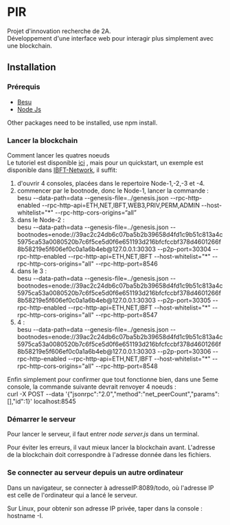 # PIR
Projet d'innovation recherche de 2A. <br>
Développement d'une interface web pour interagir plus simplement avec une blockchain.

## Installation

### Prérequis
<ul>
  <li><a href="https://besu.hyperledger.org/en/stable/HowTo/Get-Started/Install-Binaries/">Besu</a></li>
  <li><a href="https://nodejs.org/en/">Node Js</a></li>
</ul>
Other packages need to be installed, use npm install.



### Lancer la blockchain
Comment lancer les quatres noeuds <br>
Le tutoriel est disponible <a href="https://besu.hyperledger.org/en/stable/Tutorials/Private-Network/Create-IBFT-Network/">ici<a> , mais pour un quickstart, un exemple est disponible dans <a href="https://github.com/ColineVL/PIR/tree/master/IBFT-Network">IBFT-Network<a>, il suffit:
  <ol>
    <li>d'ouvrir 4 consoles, placées dans le repertoire Node-1,-2,-3 et -4. </li>
    <li> commencer par le bootnode, donc le Node-1, lancer la commande : <br>
      besu --data-path=data --genesis-file=../genesis.json --rpc-http-enabled  --rpc-http-api=ETH,NET,IBFT,WEB3,PRIV,PERM,ADMIN --host-whitelist="*" --rpc-http-cors-origins=“all”  </li>
    <li> dans le Node-2 : <br>
      besu --data-path=data --genesis-file=../genesis.json --bootnodes=enode://39ac2c24db6c07ba5b2b39658d4fd1c9b51c813a4c5975ca53a0080520b7c6f5ce5d0f6e651193d216bfcfccbf378d4601266f8b58219e5f606ef0c0a1a6b4eb@127.0.0.1:30303 --p2p-port=30304 --rpc-http-enabled --rpc-http-api=ETH,NET,IBFT --host-whitelist="*" --rpc-http-cors-origins="all" --rpc-http-port=8546 </li>
    <li> dans le 3 : <br>
      besu --data-path=data --genesis-file=../genesis.json --bootnodes=enode://39ac2c24db6c07ba5b2b39658d4fd1c9b51c813a4c5975ca53a0080520b7c6f5ce5d0f6e651193d216bfcfccbf378d4601266f8b58219e5f606ef0c0a1a6b4eb@127.0.0.1:30303 --p2p-port=30305 --rpc-http-enabled --rpc-http-api=ETH,NET,IBFT --host-whitelist="*" --rpc-http-cors-origins="all" --rpc-http-port=8547  </li>
    <li> 4 : <br>
      besu --data-path=data --genesis-file=../genesis.json --bootnodes=enode://39ac2c24db6c07ba5b2b39658d4fd1c9b51c813a4c5975ca53a0080520b7c6f5ce5d0f6e651193d216bfcfccbf378d4601266f8b58219e5f606ef0c0a1a6b4eb@127.0.0.1:30303 --p2p-port=30306 --rpc-http-enabled --rpc-http-api=ETH,NET,IBFT --host-whitelist="*" --rpc-http-cors-origins="all" --rpc-http-port=8548   </li>
  </ol>
   Enfin simplement pour confirmer que tout fonctionne bien, dans une 5eme console, la commande suivante devrait renvoyer 4 noeuds : <br>
  curl -X POST --data '{"jsonrpc":"2.0","method":"net_peerCount","params":[],"id":1}' localhost:8545


### Démarrer le serveur
Pour lancer le serveur, il faut entrer <i>node server.js</i> dans un terminal.


Pour éviter les erreurs, il vaut mieux lancer la blockchain avant.
L'adresse de la blockchain doit correspondre à l'adresse donnée dans les fichiers.

### Se connecter au serveur depuis un autre ordinateur
Dans un navigateur, se connecter à adresseIP:8089/todo, où l'adresse IP est celle de l'ordinateur qui a lancé le serveur. 

Sur Linux, pour obtenir son adresse IP privée, taper dans la console : hostname -I.